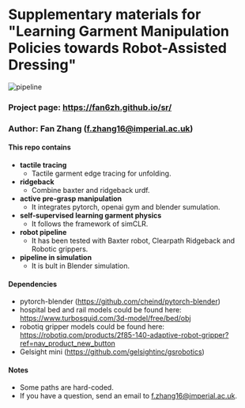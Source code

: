 # Supplementary materials for "Learning Garment Manipulation Policies towards Robot-Assisted Dressing"
![pipeline](doc/pipeline.png "pipeline")
### Project page: https://fan6zh.github.io/sr/
### Author: Fan Zhang (f.zhang16@imperial.ac.uk)


#### This repo contains
* __tactile tracing__
    * Tactile garment edge tracing for unfolding.
* __ridgeback__
    * Combine baxter and ridgeback urdf.
* __active pre-grasp manipulation__
    * It integrates pytorch, openai gym and blender sumulation.
* __self-supervised learning garment physics__
    * It follows the framework of simCLR.
* __robot pipeline__
    * It has been tested with Baxter robot, Clearpath Ridgeback and Robotic grippers.
* __pipeline in simulation__
    * It is bult in Blender simulation.

    
#### Dependencies
* pytorch-blender (https://github.com/cheind/pytorch-blender)
* hospital bed and rail models could be found here: https://www.turbosquid.com/3d-model/free/bed/obj
* robotiq gripper models could be found here: https://robotiq.com/products/2f85-140-adaptive-robot-gripper?ref=nav_product_new_button
* Gelsight mini (https://github.com/gelsightinc/gsrobotics)


#### Notes
* Some paths are hard-coded.
* If you have a question, send an email to f.zhang16@imperial.ac.uk.
